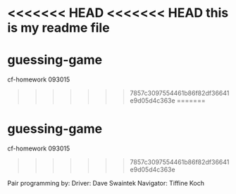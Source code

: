 <<<<<<< HEAD
<<<<<<< HEAD
this is my readme file
=======
# guessing-game
cf-homework 093015
>>>>>>> 7857c3097554461b86f82df36641e9d05d4c363e
=======
# guessing-game
cf-homework 093015
>>>>>>> 7857c3097554461b86f82df36641e9d05d4c363e

Pair programming by:
Driver: Dave Swaintek
Navigator: Tiffine Koch